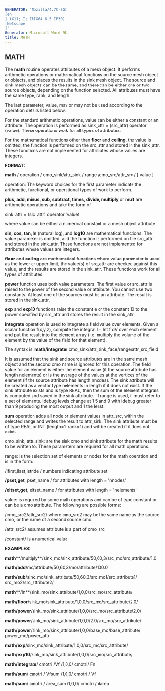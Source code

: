 ```yaml
---
GENERATOR: 'Mozilla/4.7C-SGI 
[en
] (X11; I; IRIX64 6.5 IP30) 
[Netscape
]'
Generator: Microsoft Word 98
title: MATH
---
```


MATH
----

 The **math** routine operates attributes of a mesh object. It performs
 arithmetic operations or mathematical functions on the source mesh
 object or objects, and places the results in the sink mesh object. The
 source and sink mesh objects can be the same, and there can be either
 one or two source objects, depending on the function selected.
 All attributes must have the same type, rank, and length.

 The last parameter, value, may or may not be used according to the
 operation details listed below.

 For the standard arithmetic operations, value can be either a constant
 or an attribute. The operation is performed as sink\_attr =
 (src\_attr) operator (value). These operations work for all types of
 attributes.

 For the mathematical functions other than **floor** and **ceiling**,
 the value is omitted, the function is performed on the src\_attr and
 stored in the sink\_attr. These functions are not implemented for
 attributes whose values are integers.

**FORMAT:**

 **math** / operation / cmo\_sink/attr\_sink / range
 /cmo\_src/attr\_src / 
[ value 
]



operation: The keyword choices for the first parameter indicate the
arithmetic, functional, or operational types of work to perform.

 **plus, add, minus, sub, subtract, times, divide, multiply** or
 **mult** are arithmetic operations and take the form of

 sink\_attr = (src\_attr) operator (value)

 where value can be either a numerical constant or a mesh object
 attribute.

 **sin, cos, tan, ln** (natural log), and **log10** are mathematical
 functions. The value parameter is omitted, and the function is
 performed on the src\_attr and stored in the sink\_attr. These
 functions are not implemented for attributes whose values are
 integers.

 **floor** and **ceiling** are mathematical functions where value
 parameter is used as the lower or upper limit, the value(s) of
 src\_attr are checked against this value, and the results are stored
 in the sink\_attr. These functions work for all types of attributes.

 **power** function uses both value parameters. The first value or
 src\_attr is raised to the power of the second value or attribute. You
 cannot use two constants. At least one of the sources must be an
 attribute. The result is stored in the sink\_attr.

 **exp** and **exp10** functions raise the constant e or the constant
 10 to the power specified by src\_attr and stores the result in the
 sink\_attr.

 **integrate** operation is used to integrate a field value over
 elements. Given a scalar function f(x,y,z), compute the integral I =
 Int f dV over each element and put the result into the element array
 (i.e. multiply the volume of the element by the value of the field for
 that element).

 The syntax is: **math/integrate**/
 cmo\_sink/attr\_sink\_face/range/attr\_src\_field

 It is assumed that the sink and source attributes are in the same mesh
 object and the second cmo name is ignored for this operation. The
 field value for an element is either the element value (if the source
 attribute has length nelements) or is the average of the values at the
 vertices of the element (if the source attribute has length nnodes).
 The sink attribute will be created as a vector type nelements in
 length if it does not exist. If the sink attribute exists and is type
 REAL, then the sum of the element integrals is computed and saved in
 the sink attribute.  If range is used, it must refer to a set of
 elements. idebug levels change at 1 5 and 9 with idebug greater than 9
 producing the most output and 1 the least.

 **sum** operation adds all node or element values in attr\_src, within
 the selected range and writes the result to attr\_sink. The sink
 attribute must be of type REAL or INT (length=1, rank=1) and will be
 created if it does not exist.



cmo\_sink, attr\_sink: are the sink cmo and sink attribute for the math
results to be written to. These parameters are required for all math
operations.



range: is the selection set of elements or nodes for the math operation
and is in the form:

 /ifirst,ilast,istride / numbers indicating attribute set

 **/pset,get**, pset\_name / for attributes with length = 'nnodes'

 **/eltset,get**, eltset\_name / for attributes with length =
 'nelements'



value: is required by some math operations and can be of type constant
or can be a cmo attribute. The following are possible forms:

 /cmo\_src2/attr\_src2/ where cmo\_src2 may be the same name as the
 source cmo, or the name of a second source cmo.

 /attr\_src2/ assumes attribute is a part of cmo\_src

 /constant/ is a numerical value



**EXAMPLES:**

**math****/multiply**/sink\_mo/sink\_attribute/50,60,3/src\_mo/src\_attribute/1.0

**math/add**/mo/attribute/50,60,3/mo/attribute/100.0

**math/sub**/sink\_mo/sink\_attribute/50,60,3/src\_mo1/src\_attribute1/
src\_mo2/src\_attribute2/

**math****/ln**/sink\_mo/sink\_attribute/1,0,0/src\_mo/src\_attribute/

**math/floor**/sink\_mo/sink\_attribute/1,0,0/src\_mo/src\_attribute/2.0/

**math/power**/sink\_mo/sink\_attribute/1,0,0/src\_mo/src\_attribute/2.0/

**math/power**/sink\_mo/sink\_attribute/1,0,0/2.0/src\_mo/src\_attribute/

**math/power**/sink\_mo/sink\_attribute/1,0,0/base\_mo/base\_attribute/
power\_mo/power\_attr

**math/exp**/sink\_mo/sink\_attribute/1,0,0/src\_mo/src\_attribute/

**math/exp10**/sink\_mo/sink\_attribute/1,0,0/src\_mo/src\_attribute/

**math/integrate**/ cmotri /Vf /1,0,0/ cmotri/ Fn

**math/sum**/ cmotri / Vfsum /1,0,0/ cmotri / Vf

**math/sum**/ cmotri / area\_sum /1,0,0/ cmotri / darea

